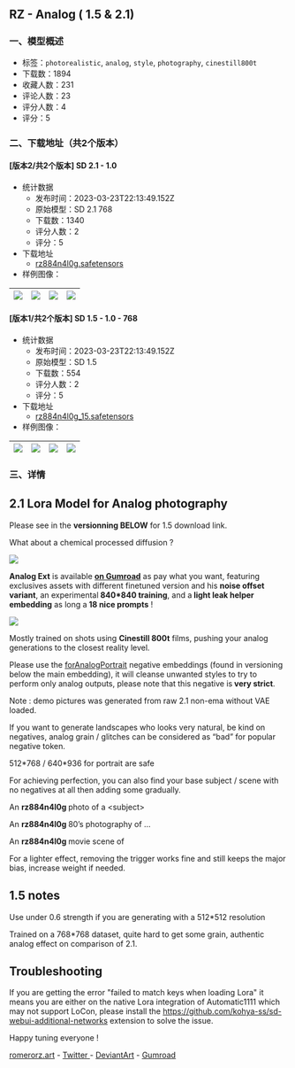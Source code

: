 ## RZ - Analog ( 1.5 & 2.1)
### 一、模型概述

- 标签：`photorealistic`, `analog`, `style`, `photography`, `cinestill800t`
- 下载数：1894
- 收藏人数：231
- 评论人数：23
- 评分人数：4
- 评分：5

### 二、下载地址（共2个版本）

#### [版本2/共2个版本] SD 2.1 - 1.0

- 统计数据
  - 发布时间：2023-03-23T22:13:49.152Z
  - 原始模型：SD 2.1 768
  - 下载数：1340
  - 评分人数：2
  - 评分：5
- 下载地址
  - [rz884n4l0g.safetensors](https://civitai.com/api/download/models/23265)
- 样例图像：

| <img src="https://image.civitai.com/xG1nkqKTMzGDvpLrqFT7WA/75ff262b-3c4f-4854-d4b3-ae22ea9e2a00/width=450/252216.jpeg" /> | <img src="https://image.civitai.com/xG1nkqKTMzGDvpLrqFT7WA/8effad5a-5ee5-42d9-bda9-38f29ddbd800/width=450/252212.jpeg" /> | <img src="https://image.civitai.com/xG1nkqKTMzGDvpLrqFT7WA/85175a43-d824-4dcc-5fb4-4426a5770d00/width=450/252225.jpeg" /> | <img src="https://image.civitai.com/xG1nkqKTMzGDvpLrqFT7WA/b8eb621c-9aca-4b1c-db50-250894b8a500/width=450/252224.jpeg" /> |
| ---- | ---- | ---- | ---- |

#### [版本1/共2个版本] SD 1.5 - 1.0 - 768

- 统计数据
  - 发布时间：2023-03-23T22:13:49.152Z
  - 原始模型：SD 1.5
  - 下载数：554
  - 评分人数：2
  - 评分：5
- 下载地址
  - [rz884n4l0g_15.safetensors](https://civitai.com/api/download/models/25637)
- 样例图像：

| <img src="https://image.civitai.com/xG1nkqKTMzGDvpLrqFT7WA/bcf279eb-b814-4639-7422-820722002700/width=450/281782.jpeg" /> | <img src="https://image.civitai.com/xG1nkqKTMzGDvpLrqFT7WA/25743650-fb28-4cb6-b745-09d945035c00/width=450/281781.jpeg" /> | <img src="https://image.civitai.com/xG1nkqKTMzGDvpLrqFT7WA/7d9d7027-9199-4a93-c9c2-9d3e37be8600/width=450/281780.jpeg" /> | <img src="https://image.civitai.com/xG1nkqKTMzGDvpLrqFT7WA/8b7932bd-dfba-42ba-7748-e6e30da58300/width=450/281779.jpeg" /> |
| ---- | ---- | ---- | ---- |


### 三、详情
<h2>2.1 Lora Model for Analog photography</h2><p>Please see in the <strong>versionning BELOW</strong> for 1.5 download link.</p><p>What about a chemical processed diffusion ?</p><img src="https://imagecache.civitai.com/xG1nkqKTMzGDvpLrqFT7WA/4e7e4970-e106-4a9c-a90b-af04e307b700/width=525/4e7e4970-e106-4a9c-a90b-af04e307b700" /><p><strong>Analog Ext</strong> is available <a target="_blank" rel="ugc" href="https://romerorz.gumroad.com/l/analog-ext"><strong>on Gumroad</strong></a> as pay what you want, featuring exclusives assets with different finetuned version and his <strong>noise offset variant</strong>, an experimental<strong> 840*840 training</strong>, and a<strong> light leak helper embedding</strong> as long a<strong> 18 nice prompts</strong> !</p><p></p><img src="https://imagecache.civitai.com/xG1nkqKTMzGDvpLrqFT7WA/bca86b06-3e39-4497-1d21-75fdf6690c00/width=525/bca86b06-3e39-4497-1d21-75fdf6690c00" /><p></p><p>Mostly trained on shots using <strong>Cinestill 800t</strong> films, pushing your analog generations to the closest reality level.</p><p>Please use the <a target="_blank" rel="ugc" href="https://civitai.com/models/15432/forge-negatives-and-helpers-21"><u>forAnalogPortrait</u></a> negative embeddings (found in versioning below the main embedding), it will cleanse unwanted styles to try to perform only analog outputs, please note that this negative is<strong> very strict</strong>.</p><p></p><p>Note : demo pictures was generated from raw 2.1 non-ema without VAE loaded.</p><p></p><p>If you want to generate landscapes who looks very natural, be kind on negatives, analog grain / glitches can be considered as “bad” for popular negative token.</p><p></p><p>512*768 / 640*936 for portrait are safe</p><p></p><p>For achieving perfection, you can also find your base subject / scene with no negatives at all then adding some gradually.<br /></p><p>An <strong>rz884n4l0g </strong>photo of a &lt;subject&gt;</p><p>An <strong>rz884n4l0g </strong>80’s photography of …</p><p>An <strong>rz884n4l0g </strong>movie scene of</p><p></p><p>For a lighter effect, removing the trigger works fine and still keeps the major bias, increase weight if needed.</p><p></p><h2>1.5 notes</h2><p>Use under 0.6 strength if you are generating with a 512*512 resolution</p><p>Trained on a 768*768 dataset, quite hard to get some grain, authentic analog effect on comparison of 2.1.</p><p></p><h2>Troubleshooting</h2><p></p><p>If you are getting the error "failed to match keys when loading Lora" it means you are either on the native Lora integration of Automatic1111 which may not support LoCon, please install the <a target="_blank" rel="ugc" href="https://github.com/kohya-ss/sd-webui-additional-networks">https://github.com/kohya-ss/sd-webui-additional-networks</a> extension to solve the issue.</p><p></p><p>Happy tuning everyone !</p><p><a target="_blank" rel="ugc" href="http://romerorz.art">romerorz.art</a> - <a target="_blank" rel="ugc" href="https://twitter.com/romero_erzede">Twitter </a>- <a target="_blank" rel="ugc" href="https://www.deviantart.com/romerorz">DeviantArt</a> - <a target="_blank" rel="ugc" href="https://romerorz.gumroad.com/"><u>Gumroad</u></a></p><p><br /></p>